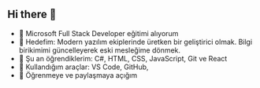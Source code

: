 ## Hi there 👋
- 💼 Microsoft Full Stack Developer eğitimi alıyorum
- 🎯 Hedefim: Modern yazılım ekiplerinde üretken bir geliştirici olmak. Bilgi birikimimi güncelleyerek eski mesleğime dönmek.
- 🧠 Şu an öğrendiklerim: C#, HTML, CSS, JavaScript, Git ve React
- 🔧 Kullandığım araçlar: VS Code, GitHub,
- 🌱 Öğrenmeye ve paylaşmaya açığım
<!--
**mvayhan/mvayhan** is a ✨ _special_ ✨ repository because its `README.md` (this file) appears on your GitHub profile.


-->
